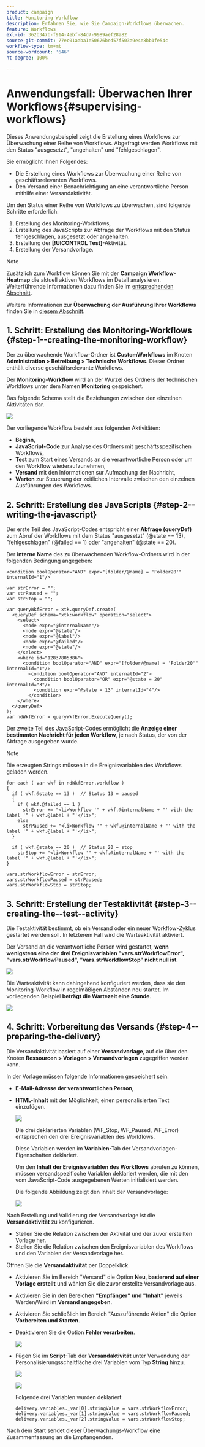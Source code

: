 ```yaml
---
product: campaign
title: Monitoring-Workflow
description: Erfahren Sie, wie Sie Campaign-Workflows überwachen.
feature: Workflows
exl-id: 362b347b-f914-4ebf-84d7-9989aef28a82
source-git-commit: 77ec01aaba1e50676bed57f503a9e4e8bb1fe54c
workflow-type: tm+mt
source-wordcount: '646'
ht-degree: 100%

---
```


# Anwendungsfall: Überwachen Ihrer Workflows{#supervising-workflows}

Dieses Anwendungsbeispiel zeigt die Erstellung eines Workflows zur Überwachung einer Reihe von Workflows. Abgefragt werden Workflows mit den Status &quot;ausgesetzt&quot;, &quot;angehalten&quot; und &quot;fehlgeschlagen&quot;.

Sie ermöglicht Ihnen Folgendes:

* Die Erstellung eines Workflows zur Überwachung einer Reihe von geschäftsrelevanten Workflows.
* Den Versand einer Benachrichtigung an eine verantwortliche Person mithilfe einer Versandaktivität.

Um den Status einer Reihe von Workflows zu überwachen, sind folgende Schritte erforderlich:

1. Erstellung des Monitoring-Workflows,
1. Erstellung des JavaScripts zur Abfrage der Workflows mit den Status fehlgeschlagen, ausgesetzt oder angehalten.
1. Erstellung der **[!UICONTROL Test]**-Aktivität.
1. Erstellung der Versandvorlage.

>[!NOTE]
>
>Zusätzlich zum Workflow können Sie mit der **Campaign Workflow-Heatmap** die aktuell aktiven Workflows im Detail analysieren. Weiterführende Informationen dazu finden Sie im [entsprechenden Abschnitt](heatmap.md).
>
>Weitere Informationen zur **Überwachung der Ausführung Ihrer Workflows** finden Sie in [diesem Abschnitt](monitor-workflow-execution.md).

## 1. Schritt: Erstellung des Monitoring-Workflows {#step-1--creating-the-monitoring-workflow}

Der zu überwachende Workflow-Ordner ist **CustomWorkflows** im Knoten **Administration > Betreibung > Technische Workflows**. Dieser Ordner enthält diverse geschäftsrelevante Workflows.

Der **Monitoring-Workflow** wird an der Wurzel des Ordners der technischen Workflows unter dem Namen **Monitoring** gespeichert.

Das folgende Schema stellt die Beziehungen zwischen den einzelnen Aktivitäten dar.

![](assets/uc_monitoring_workflow_overview.png)

Der vorliegende Workflow besteht aus folgenden Aktivitäten:

* **Beginn**,
* **JavaScript-Code** zur Analyse des Ordners mit geschäftsspezifischen Workflows,
* **Test** zum Start eines Versands an die verantwortliche Person oder um den Workflow wiederaufzunehmen,
* **Versand** mit den Informationen sur Aufmachung der Nachricht,
* **Warten** zur Steuerung der zeitlichen Intervalle zwischen den einzelnen Ausführungen des Workflows.

## 2. Schritt: Erstellung des JavaScripts {#step-2--writing-the-javascript}

Der erste Teil des JavaScript-Codes entspricht einer **Abfrage (queryDef)** zum Abruf der Workflows mit dem Status &quot;ausgesetzt&quot; (@state == 13), &quot;fehlgeschlagen&quot; (@failed == 1) oder &quot;angehalten&quot; (@state == 20).

Der **interne Name** des zu überwachenden Workflow-Ordners wird in der folgenden Bedingung angegeben:

```
<condition boolOperator="AND" expr="[folder/@name] = 'Folder20'" internalId="1"/>
```

```
var strError = "";
var strPaused = "";
var strStop = "";

var queryWkfError = xtk.queryDef.create(
  <queryDef schema="xtk:workflow" operation="select">
    <select>
      <node expr="@internalName"/>
      <node expr="@state"/>
      <node expr="@label"/>
      <node expr="@failed"/>
      <node expr="@state"/>   
    </select>
    <where id="12837805386">
      <condition boolOperator="AND" expr="[folder/@name] = 'Folder20'" internalId="1"/>
        <condition boolOperator="AND" internalId="2">
          <condition boolOperator="OR" expr="@state = 20" internalId="3"/>
          <condition expr="@state = 13" internalId="4"/>
        </condition>  
    </where>
  </queryDef>
);
var ndWkfError = queryWkfError.ExecuteQuery(); 
```

Der zweite Teil des JavaScript-Codes ermöglicht die **Anzeige einer bestimmten Nachricht für jeden Workflow**, je nach Status, der von der Abfrage ausgegeben wurde.

>[!NOTE]
>
>Die erzeugten Strings müssen in die Ereignisvariablen des Workflows geladen werden.

```
for each ( var wkf in ndWkfError.workflow ) 
{
  if ( wkf.@state == 13 )  // Status 13 = paused
  {
    if ( wkf.@failed == 1 )
      strError += "<li>Workflow '" + wkf.@internalName + "' with the label '" + wkf.@label + "'</li>";
    else
      strPaused += "<li>Workflow '" + wkf.@internalName + "' with the label '" + wkf.@label + "'</li>";
  }
  
  if ( wkf.@state == 20 )  // Status 20 = stop
    strStop += "<li>Workflow '" + wkf.@internalName + "' with the label '" + wkf.@label + "'</li>";
}

vars.strWorkflowError = strError;
vars.strWorkflowPaused = strPaused;
vars.strWorkflowStop = strStop;
```

## 3. Schritt: Erstellung der Testaktivität {#step-3--creating-the--test--activity}

Die Testaktivität bestimmt, ob ein Versand oder ein neuer Workflow-Zyklus gestartet werden soll. In letzterem Fall wird die Warteaktivität aktiviert.

Der Versand an die verantwortliche Person wird gestartet, **wenn wenigstens eine der drei Ereignisvariablen &quot;vars.strWorkflowError&quot;, &quot;vars.strWorkflowPaused&quot;, &quot;vars.strWorkflowStop&quot; nicht null ist**.

![](assets/uc_monitoring_workflow_test.png)

Die Warteaktivität kann dahingehend konfiguriert werden, dass sie den Monitoring-Workflow in regelmäßigen Abständen neu startet. Im vorliegenden Beispiel **beträgt die Wartezeit eine Stunde**.

![](assets/uc_monitoring_workflow_attente.png)

## 4. Schritt: Vorbereitung des Versands {#step-4--preparing-the-delivery}

Die Versandaktivität basiert auf einer **Versandvorlage**, auf die über den Knoten **Ressourcen > Vorlagen > Versandvorlagen** zugegriffen werden kann.

In der Vorlage müssen folgende Informationen gespeichert sein:

* **E-Mail-Adresse der verantwortlichen Person**,
* **HTML-Inhalt** mit der Möglichkeit, einen personalisierten Text einzufügen.

  ![](assets/uc_monitoring_workflow_variables_diffusion.png)

  Die drei deklarierten Variablen (WF_Stop, WF_Paused, WF_Error) entsprechen den drei Ereignisvariablen des Workflows.

  Diese Variablen werden im **Variablen**-Tab der Versandvorlagen-Eigenschaften deklariert.

  Um den **Inhalt der Ereignisvariablen des Workflows** abrufen zu können, müssen versandspezifische Variablen deklariert werden, die mit den vom JavaScript-Code ausgegebenen Werten initialisiert werden.

  Die folgende Abbildung zeigt den Inhalt der Versandvorlage:

  ![](assets/uc_monitoring_workflow_model_diffusion.png)

Nach Erstellung und Validierung der Versandvorlage ist die **Versandaktivität** zu konfigurieren.

* Stellen Sie die Relation zwischen der Aktivität und der zuvor erstellten Vorlage her.
* Stellen Sie die Relation zwischen den Ereignisvariablen des Workflows und den Variablen der Versandvorlage her.

Öffnen Sie die **Versandaktivität** per Doppelklick.

* Aktivieren Sie im Bereich &quot;Versand&quot; die Option **Neu, basierend auf einer Vorlage erstellt** und wählen Sie die zuvor erstellte Versandvorlage aus.
* Aktivieren Sie in den Bereichen **&quot;Empfänger&quot; und &quot;Inhalt&quot;** jeweils Werden/Wird im **Versand angegeben**.
* Aktivieren Sie schließlich im Bereich &quot;Auszuführende Aktion&quot; die Option **Vorbereiten und Starten**.
* Deaktivieren Sie die Option **Fehler verarbeiten**.

  ![](assets/uc_monitoring_workflow_optionmodel.png)

* Fügen Sie im **Script**-Tab der **Versandaktivität** unter Verwendung der Personalisierungsschaltfläche drei Variablen vom Typ **String** hinzu.

  ![](assets/uc_monitoring_workflow_selectlinkvariables.png)

  ![](assets/uc_monitoring_workflow_linkvariables.png)

  Folgende drei Variablen wurden deklariert:

  ```
  delivery.variables._var[0].stringValue = vars.strWorkflowError;
  delivery.variables._var[1].stringValue = vars.strWorkflowPaused;
  delivery.variables._var[2].stringValue = vars.strWorkflowStop; 
  ```

Nach dem Start sendet dieser Überwachungs-Workflow eine Zusammenfassung an die Empfangenden.
